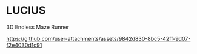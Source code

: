 # LUCIUS
 3D Endless Maze Runner

https://github.com/user-attachments/assets/9842d830-8bc5-42ff-9d07-f2e4030d1c91

